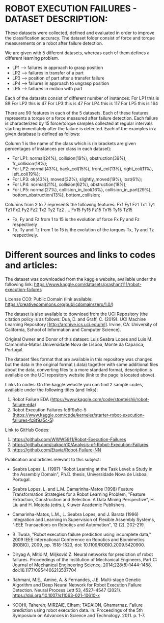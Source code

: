 # ROBOT EXECUTION FAILURES - DATASET DESCRIPTION:

These datasets were collected, defined and evaluated in order to improve the classification accuracy.
The dataset folder consist of force and torque measurements on a robot after failure detection.


We are given with 5 different datasets, whereas each of them defines a different learning problem.

* LP1 --> failures in approach to grasp position
* LP2 --> failures in transfer of a part
* LP3 --> position of part after a transfer failure
* LP4 --> failures in approach to ungrasp position
* LP5 --> failures in motion with part

Each of the datasets consist of different number of instances:
For LP1 this is 88
For LP2 this is 47
For LP3 this is 47
For LP4 this is 117
For LP5 this is 164

There are 90 features in each of the 5 datasets. Each of these features represents a torque or a force measured after failure detection.
Each failure is characterized by 15 force/torque samples collected at regular intervals starting immediately after the failure is detected.
Each of the examples in a given database is defined as follows:

Column 1 is the name of the class which is (in brackets are given percentages of instances per class in each dataset): 
- For LP1: normal(24%), collision(19%), obstruction(39%), fr_collision(18%);
- For LP2: normal(43%), back_col(15%), front_col(13%), right_col(11%), left_col(19%);
- For LP3: ok(43%), moved(32%), slightly_moved(19%), lost(6%);
- For LP4: normal(21%), collision(62%), obstruction(18%);
- For LP5: normal(27%), collision_in_tool(16%), collision_in_part(29%), bottom_obstruction(13%), bottom_collision;

Columns from 2 to 7 represents the following features:
Fx1	Fy1	Fz1	Tx1	Ty1	Tz1
Fx2	Fy2	Fz2	Tx2	Ty2	Tz2
....
Fx15	Fy15	Fz15	Tx15	Ty15	Tz15

* Fx, Fy and Fz from 1 to 15 is the evolution of force Fx Fy and Fz respectively
* Tx, Ty and Tz from 1 to 15 is the evolution of the torques Tx, Ty and Tz respectively.


 
# Different sources and links to codes and articles:

The dataset was downloaded from the kaggle website, available under the following link: https://www.kaggle.com/datasets/prashant111/robot-execution-failures

License CC0: Public Domain (link available: https://creativecommons.org/publicdomain/zero/1.0/)

The dataset is also available to download from the UCI Repository (the citation policy is as follows: Dua, D. and Graff, C. (2019). UCI Machine Learning Repository [http://archive.ics.uci.edu/ml]. Irvine, CA: University of California, School of Information and Computer Science).

Original Owner and Donor of this dataset:
Luis Seabra Lopes and Luis M. Camarinha-Matos 
Universidade Nova de Lisboa, 
Monte da Caparica, Portugal.

The dataset files format that are available in this repository was changed but the data in the original format (.data) together with some additional files about the data, converting files to a more standard format, description is available on the UCI repository website (link to the page is located above).


Links to codes:
On the kaggle website you can find 2 sample codes, available under the following titles (and links):
1. Robot Failure EDA (https://www.kaggle.com/code/stpeteishii/robot-failure-eda)
2. Robot Execution Failures fc8f9a5c-5 (https://www.kaggle.com/code/kerneler/starter-robot-execution-failures-fc8f9a5c-5)


Link to GitHub Codes:
1) https://github.com/WWW5911/Robot-Execution-Failures
2) https://github.com/cakoch10/Analysis-of-Robot-Execution-Failures
3) https://github.com/Etavia/Robot-Failure-NN


Publication and articles relevant to this subject:
* Seabra Lopes, L. (1997) "Robot Learning at the Task Level: a Study in the Assembly Domain", Ph.D. thesis, Universidade Nova de Lisboa, Portugal.

* Seabra Lopes, L. and L.M. Camarinha-Matos (1998) Feature Transformation Strategies for a Robot Learning Problem, "Feature Extraction, Construction and Selection. A Data Mining Perspective", H. Liu and H. Motoda (edrs.), Kluwer Academic Publishers.

* Camarinha-Matos, L.M., L. Seabra Lopes, and J. Barata (1996) Integration and Learning in Supervision of Flexible Assembly Systems, "IEEE Transactions on Robotics and Automation", 12 (2), 202-219.

* B. Twala, "Robot execution failure prediction using incomplete data," 2009 IEEE International Conference on Robotics and Biomimetics (ROBIO), 2009, pp. 1518-1523, doi: 10.1109/ROBIO.2009.5420900.

* Diryag A, Mitić M, Miljković Z. Neural networks for prediction of robot failures. Proceedings of the Institution of Mechanical Engineers, Part C: Journal of Mechanical Engineering Science. 2014;228(8):1444-1458. doi:10.1177/0954406213507704
  
* Rahmani, M.E., Amine, A. & Fernandes, J.E. Multi-stage Genetic Algorithm and Deep Neural Network for Robot Execution Failure Detection. Neural Process Lett 53, 4527–4547 (2021). https://doi.org/10.1007/s11063-021-10610-x

* KOOHI, Tahereh; MIRZAIE, Elham; TADAION, Ghamarnaz. Failure prediction using robot execution data. In: Proceedings of the 5th Symposium on Advances in Science and Technology. 2011. p. 1-7.



